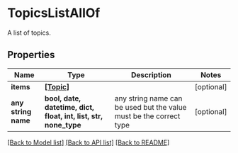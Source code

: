 # TopicsListAllOf

A list of topics.

## Properties
Name | Type | Description | Notes
------------ | ------------- | ------------- | -------------
**items** | [**[Topic]**](Topic.md) |  | [optional] 
**any string name** | **bool, date, datetime, dict, float, int, list, str, none_type** | any string name can be used but the value must be the correct type | [optional]

[[Back to Model list]](../README.md#documentation-for-models) [[Back to API list]](../README.md#documentation-for-api-endpoints) [[Back to README]](../README.md)


